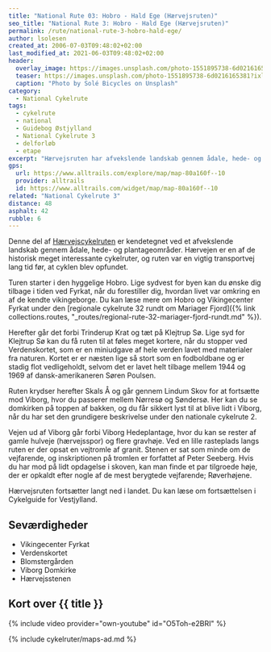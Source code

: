 ```yaml
---
title: "National Rute 03: Hobro - Hald Ege (Hærvejsruten)"
seo_title: "National Rute 3: Hobro - Hald Ege (Hærvejsruten)"
permalink: /rute/national-rute-3-hobro-hald-ege/
author: lsolesen
created_at: 2006-07-03T09:48:02+02:00
last_modified_at: 2021-06-03T09:48:02+02:00
header:
  overlay_image: https://images.unsplash.com/photo-1551895738-6d0216165381?ixlib=rb-1.2.1&auto=format&fit=crop&h=630&w=1200&q=80
  teaser: https://images.unsplash.com/photo-1551895738-6d0216165381?ixlib=rb-1.2.1&auto=format&fit=crop&h=300&w=400&q=60
  caption: "Photo by Solé Bicycles on Unsplash"
category:
  - National Cykelrute
tags:
  - cykelrute
  - national
  - Guidebog Østjylland
  - National Cykelrute 3
  - delforløb
  - etape
excerpt: "Hærvejsruten har afvekslende landskab gennem ådale, hede- og plantageområder. Hærvejen på cykel er en historisk interessant cykelrute, og ruten var en vigtig transportvej lang tid før der fandtes cykelruter."
gps:
  url: https://www.alltrails.com/explore/map/map-80a160f--10
  provider: alltrails
  id: https://www.alltrails.com/widget/map/map-80a160f--10
related: "National Cykelrute 3"
distance: 48
asphalt: 42
rubble: 6
---
```


Denne del af [Hærvejscykelruten](/rute/national-rute-3-haervejsruten/) er kendetegnet ved et afvekslende landskab gennem ådale, hede- og plantageområder. Hærvejen er en af de historisk meget interessante cykelruter, og ruten var en vigtig transportvej lang tid før, at cyklen blev opfundet.

Turen starter i den hyggelige Hobro. Lige sydvest for byen kan du ønske dig tilbage i tiden ved Fyrkat, når du forestiller dig, hvordan livet var omkring en af de kendte vikingeborge. Du kan læse mere om Hobro og Vikingecenter Fyrkat under den [regionale cykelrute 32 rundt om Mariager Fjord]({% link collections.routes, "_routes/regional-rute-32-mariager-fjord-rundt.md" %}).

Herefter går det forbi Trinderup Krat og tæt på Klejtrup Sø. Lige syd for Klejtrup Sø kan du få ruten til at føles meget kortere, når du stopper ved Verdenskortet, som er en miniudgave af hele verden lavet med materialer fra naturen. Kortet er er næsten lige så stort som en fodboldbane og er stadig flot vedligeholdt, selvom det er lavet helt tilbage mellem 1944 og 1969 af dansk-amerikaneren Søren Poulsen.

Ruten krydser herefter Skals Å og går gennem Lindum Skov for at fortsætte mod Viborg, hvor du passerer mellem Nørresø og Søndersø. Her kan du se domkirken på toppen af bakken, og du får sikkert lyst til at blive lidt i Viborg, når du har set den grundigere beskrivelse under den nationale cykelrute 2.

Vejen ud af Viborg går forbi Viborg Hedeplantage, hvor du kan se rester af gamle hulveje (hærvejsspor) og flere gravhøje. Ved en lille rasteplads langs ruten er der opsat en vejtromle af granit. Stenen er sat som minde om de vejfarende, og inskriptionen på tromlen er forfattet af Peter Seeberg. Hvis du har mod på lidt opdagelse i skoven, kan man finde et par tilgroede høje, der er opkaldt efter nogle af de mest berygtede vejfarende; Røverhøjene.

Hærvejsruten fortsætter langt ned i landet. Du kan læse om fortsættelsen i Cykelguide for Vestjylland.

## Seværdigheder

- Vikingecenter Fyrkat
- Verdenskortet
- Blomstergården
- Viborg Domkirke
- Hærvejsstenen

## Kort over {{ title }}

{% include video provider="own-youtube" id="O5Toh-e2BRI" %}

{% include cykelruter/maps-ad.md %}
